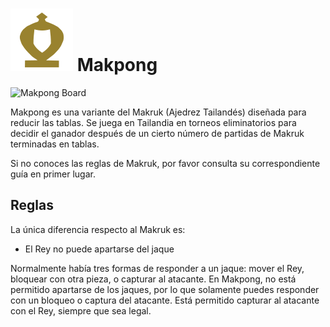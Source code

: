 # ![Makpong](https://github.com/gbtami/pychess-variants/blob/master/static/icons/makpong.svg) Makpong

![Makpong Board](https://github.com/gbtami/pychess-variants/blob/master/static/images/MakrukGuide/Makruk.png?raw=true)

Makpong es una variante del Makruk (Ajedrez Tailandés) diseñada para reducir las tablas. Se juega en Tailandia en torneos eliminatorios para decidir el ganador después de un cierto número de partidas de Makruk terminadas en tablas.

Si no conoces las reglas de Makruk, por favor consulta su correspondiente guía en primer lugar.

## Reglas

La única diferencia respecto al Makruk es:

* El Rey no puede apartarse del jaque

Normalmente había tres formas de responder a un jaque: mover el Rey, bloquear con otra pieza, o capturar al atacante. En Makpong, no está permitido apartarse de los jaques, por lo que solamente puedes responder con un bloqueo o captura del atacante. Está permitido capturar al atacante con el Rey, siempre que sea legal.
